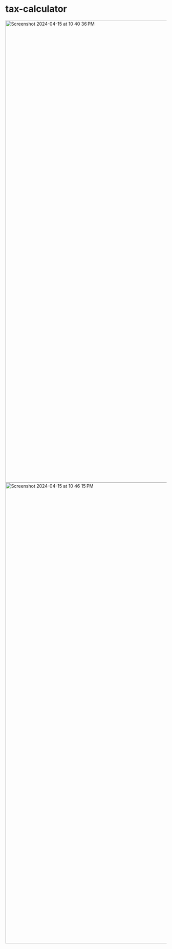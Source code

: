 # tax-calculator
<img width="1440" alt="Screenshot 2024-04-15 at 10 40 36 PM" src="https://github.com/shukla7007/tax-calculator/assets/125917008/ab4e46a1-a11b-4cd0-a98e-481d94a68421">
<img width="1436" alt="Screenshot 2024-04-15 at 10 46 15 PM" src="https://github.com/shukla7007/tax-calculator/assets/125917008/4a53932c-72f7-46fa-be4f-ed20dea4a2a0">
